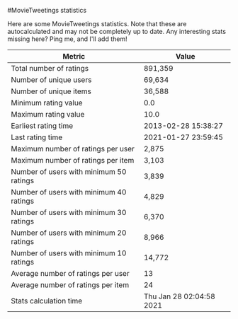 #MovieTweetings statistics

Here are some MovieTweetings statistics. Note that these are autocalculated and may not be completely up to date. Any interesting stats missing here? Ping me, and I'll add them!

Metric | Value
--- | ---
Total number of ratings                 | 891,359
Number of unique users                  | 69,634
Number of unique items                  | 36,588
Minimum rating value                    | 0.0
Maximum rating value                    | 10.0
Earliest rating time                    | 2013-02-28 15:38:27
Last rating time                        | 2021-01-27 23:59:45
Maximum number of ratings per user      | 2,875
Maximum number of ratings per item      | 3,103
Number of users with minimum 50 ratings | 3,839
Number of users with minimum 40 ratings | 4,829
Number of users with minimum 30 ratings | 6,370
Number of users with minimum 20 ratings | 8,966
Number of users with minimum 10 ratings | 14,772
Average number of ratings per user      | 13
Average number of ratings per item      | 24
Stats calculation time                  | Thu Jan 28 02:04:58 2021

